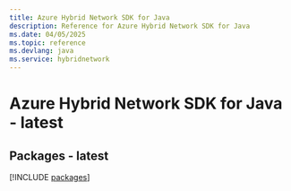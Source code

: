 ```yaml
---
title: Azure Hybrid Network SDK for Java
description: Reference for Azure Hybrid Network SDK for Java
ms.date: 04/05/2025
ms.topic: reference
ms.devlang: java
ms.service: hybridnetwork
---
```

# Azure Hybrid Network SDK for Java - latest
## Packages - latest
[!INCLUDE [packages](hybrid-network-index.md)]